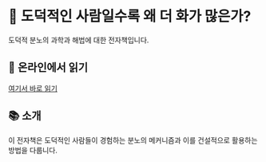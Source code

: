 # 📖 도덕적인 사람일수록 왜 더 화가 많은가?

도덕적 분노의 과학과 해법에 대한 전자책입니다.

## 🔗 온라인에서 읽기
[여기서 바로 읽기](https://ogilvy21-hub.github.io/저장소이름/)

## 📚 소개
이 전자책은 도덕적인 사람들이 경험하는 분노의 메커니즘과 이를 건설적으로 활용하는 방법을 다룹니다.
